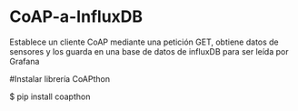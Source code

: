 # CoAP-a-InfluxDB
Establece un cliente CoAP mediante una petición GET, obtiene datos de sensores y los guarda en una base de datos de influxDB para ser leída por Grafana

#Instalar librería CoAPthon

$ pip install coapthon
